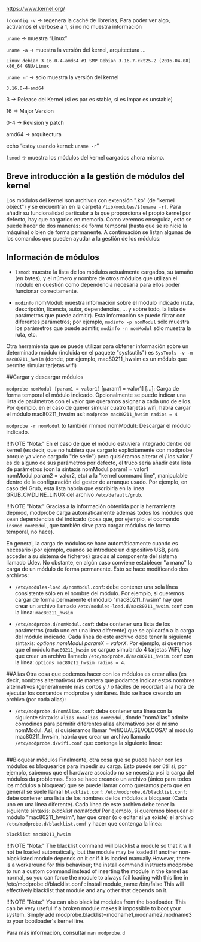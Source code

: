 
https://www.kernel.org/

`ldconfig -v` → regenera la caché de librerias, Para poder ver algo, activamos el verbose a 1, si no no muestra información

`uname` → muestra “Linux” 

`uname -a` → muestra la versión del kernel, arquitectura …

```
Linux debian 3.16.0-4-amd64 #1 SMP Debian 3.16.7-ckt25-2 (2016-04-08) x86_64 GNU/Linux
```

`uname -r` → solo muestra la versión del kernel
```
3.16.0-4-amd64
```

3 → Release del Kernel (si es par es stable, si es impar es unstable)

16 → Major Version

0-4 → Revision y patch

amd64 → arquitectura


echo “estoy usando kernel: `uname -r`”


`lsmod` → muestra los módulos del kernel cargados ahora mismo.

## Breve introducción a la gestión de módulos del kernel

Los módulos del kernel son archivos con extensión ".ko" (de "kernel object") y se encuentran en la carpeta `/lib/modules/$(uname -r)`. Para añadir su funcionalidad particular a la que proporciona el propio kernel por
defecto, hay que cargarlos en memoria. Como veremos enseguida, esto se puede hacer de dos maneras: de forma temporal (hasta que se reinicie la máquina) o bien de forma permanente. A continuación se listan algunas de los
comandos que pueden ayudar a la gestión de los módulos:

## Información de módulos
- `lsmod`: muestra la lista de los módulos actualmente cargados, su tamaño (en bytes), y el número y nombre de otros módulos que utilizan el módulo en cuestión como dependencia necesaria para ellos poder funcionar correctamente.

- `modinfo` nomModul: muestra información sobre el módulo indicado (ruta, descripción, licencia, autor, dependencias, ... y sobre todo, la lista de parámetros que puede admitir). Esta información se puede filtrar con diferentes parámetros; por ejemplo, `modinfo -p nomModul` sólo muestra los parámetros que puede admitir, `modinfo -n nomModul` sólo muestra la ruta, etc. 

Otra herramienta que se puede utilizar para obtener información sobre un determinado módulo (incluida en el paquete "sysfsutils") es `SysTools -v -m
mac80211_hwsim` (donde, por ejemplo, mac80211_hwsim es un módulo que permite simular tarjetas wifi)

##Cargar y descargar módulos

`modprobe nomModul [param1 = valor1]` [param1 = valor1] [...]: Carga de forma temporal el módulo indicado. Opcionalmente se puede indicar una lista de parámetros con el valor que queramos asignar a cada uno de ellos. Por ejemplo, en el caso de querer simular cuatro tarjetas wifi, habrá cargar el módulo mac80211_hwsim así: `modprobe mac80211_hwsim radios = 4` 

`modprobe -r nomModul` (o también rmmod nomModul): Descargar el módulo indicado.

!!!NOTE "Nota:"
    En el caso de que el módulo estuviera integrado dentro del kernel (es decir, que no hubiera que cargarlo explícitamente con modprobe porque ya viene cargado "de serie") pero quisiéramos alterar el / los valor / es de alguno de sus parámetros por defecto, el truco sería añadir esta lista de parámetros (con la sintaxis nomModul.param1 = valor1 nomModul.param2 = valor2, etc) a la "kernel command line", manipulable dentro de la configuración del gestor de arranque usado. Por ejemplo, en caso del Grub, esta lista habría que escribirla en la línea GRUB_CMDLINE_LINUX del archivo `/etc/default/grub`.

!!!NOTE "Nota:"
    Gracias a la información obtenida por la herramienta depmod, modprobe carga automáticamente además todos los módulos que sean dependencias del indicado (cosa que, por ejemplo, el coomando `insmod nomModul`, que también sirve para cargar módulos de forma temporal, no hace).

En general, la carga de módulos se hace automáticamente cuando es necesario (por ejemplo, cuando se introduce un dispositivo USB, para acceder a su sistema de ficheros) gracias al componente del sistema llamado Udev. No obstante, en algún caso conviene establecer "a mano" la carga de un módulo de forma permanente. Esto se hace modificando dos archivos:

-  `/etc/modules-load.d/nomModul.conf`: debe contener una sola línea consistente sólo en el nombre del módulo. Por ejemplo, si queremos cargar de forma permanente el módulo "mac80211_hwsim" hay que crear un archivo llamado `/etc/modules-load.d/mac80211_hwsim.conf` con la línea: `mac80211_hwsim`

-  `/etc/modprobe.d/nomModul.conf`: debe contener una lista de los parámetros (cada uno en una línea diferente) que se aplicarán a la carga del módulo indicado. Cada línea de este archivo debe tener la siguiente sintaxis: *options nomModul paramX = valorX*. Por ejemplo, si queremos que el módulo `Mac80211_hwsim` se cargue simulando 4 tarjetas WiFi, hay que crear un archivo llamado `/etc/modprobe.d/mac80211_hwsim.conf` con la línea: `options mac80211_hwsim radios = 4`. 
  
##Alias
Otra cosa que podemos hacer con los módulos es crear alias (es decir, nombres alternativos) de manera que podamos indicar estos nombres alternativos (generalmente más cortos y / o fáciles de recordar) a la hora de ejecutar los comandos modprobe y similares. Esto se hace creando un archivo (por cada alias):

- `/etc/modprobe.d/nomAlias.conf`: debe contener una línea con la siguiente sintaxis: `alias nomAlias nomModul`, donde "nomAlias" admite comodines para permitir diferentes alias alternativos por el mismo nomModul. Así, si quisiéramos llamar "wifiQUALSEVOLCOSA" al módulo mac80211_hwsim, habría que crear un archivo llamado `/etc/modprobe.d/wifi.conf` que contenga la siguiente línea: 

    ```alias wifi * mac80211_hwsim
    ```

##Bloquear módulos
Finalmente, otra cosa que se puede hacer con los módulos es bloquearlos para impedir su carga. Esto puede ser útil si, por ejemplo, sabemos que el hardware asociado no se necesita o si la carga del módulos da problemas. Esto se hace creando un archivo (único para todos los módulos a bloquear) que se puede
llamar como queramos pero que en general se suele llamar `blacklist.conf`:
`/etc/modprobe.d/blacklist.conf`: debe contener una lista de los nombres de los módulos a bloquear (Cada uno en una línea diferente). Cada línea de este archivo debe tener la siguiente sintaxis: *blacklist nomModul* Por ejemplo, si queremos bloquear el módulo "mac80211_hwsim", hay que crear (o o editar si ya
existe) el archivo `/etc/modprobe.d/blacklist.conf` y hacer que contenga la línea:
```
blacklist mac80211_hwsim
```

!!!NOTE "Nota:"
    The blacklist command will blacklist a module so that it will not be loaded automatically, but the module may be loaded if another non-blacklisted module depends on it or if it is loaded manually.However, there is a workaround for this behaviour; the install command instructs modprobe to run a custom command instead of inserting the module in the kernel as normal, so you can force the module to always fail loading with this line in /etc/modprobe.d/blacklist.conf : install module_name /bin/false This will effectively blacklist that module and any other that depends on it.

!!!NOTE "Nota:"
    You can also blacklist modules from the bootloader. This can be very useful if a broken module makes it impossible to boot your system. Simply add modprobe.blacklist=modname1,modname2,modname3 to your bootloader's kernel line.


Para más información, consultar `man modprobe.d`